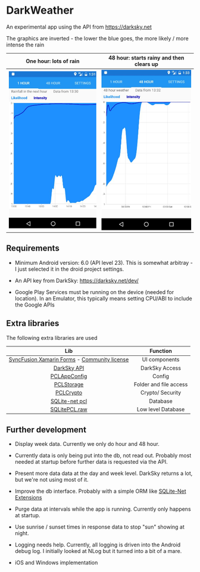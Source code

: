 # DarkWeather

An experimental app using the API from https://darksky.net

The graphics are inverted - the lower the blue goes, the more likely / more intense the rain

One hour: lots of rain           |  48 hour: starts rainy and then clears up 
:-------------------------:|:-------------------------:
![One hour](https://github.com/alandixon/DarkWeather/blob/master/Images/OneHourRainfallExample.JPG)  |  ![48 hour](https://github.com/alandixon/DarkWeather/blob/master/Images/FortyEightHourRainfallExample.JPG)



## Requirements

* Minimum Android version: 6.0 (API level 23). This is somewhat arbitray - I just selected it in the droid project settings.

* An API key from DarkSky: https://darksky.net/dev/

* Google Play Services must be running on the device (needed for location).
In an Emulator, this typically means setting CPU/ABI to include the Google APIs


## Extra libraries

The following extra libraries are used

| Lib | Function |
:-------------------------:|:-------------------------:
| [SyncFusion Xamarin Forms](https://help.syncfusion.com/xamarin) - [Community license](https://www.syncfusion.com/products/communitylicense)| UI components |
| [DarkSky API](https://github.com/jcheng31/DarkSkyApi) | DarkSky Access |
| [PCLAppConfig](https://github.com/mrbrl/PCLAppConfig) | Config |
| [PCLStorage](https://github.com/dsplaisted/PCLStorage) | Folder and file access |
| [PCLCrypto](https://github.com/AArnott/PCLCrypto) | Crypto/ Security |
| [SQLite-net pcl](https://github.com/praeclarum/sqlite-net) | Database |
| [SQLitePCL.raw](https://github.com/ericsink/SQLitePCL.raw) | Low level Database |



## Further development

* Display week data. Currently we only do hour and 48 hour.

* Currently data is only being put into the db, not read out. Probably most needed at startup before further data is requested via the API.

* Present more data data at the day and week level. DarkSky returns a lot, but we're not using most of it.
 
* Improve the db interface. Probably with a simple ORM like [SQLite-Net Extensions](https://bitbucket.org/twincoders/sqlite-net-extensions)

* Purge data at intervals while the app is running. Currently only happens at startup.

* Use sunrise / sunset times in response data to stop "sun" showing at night.

* Logging needs help. Currently, all logging is driven into the Android debug log. I initially looked at NLog but it turned into a bit of a mare.

* iOS and Windows implementation